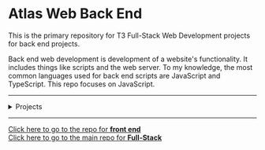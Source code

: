 # Atlas Web Back End

This is the primary repository for T3 Full-Stack Web Development projects
for back end projects.

Back end web development is development of a website's functionality. It
includes things like scripts and the web server. To my knowledge, the most
common languages used for back end scripts are JavaScript and TypeScript. This
repo focuses on JavaScript.

---

<details>
<summary>Projects</summary>

- ## T3:
  - **[ES6 Basics](ES6_basic)**
  - ***[ES6 classes]()***
  - *[ES6 data manipulation]()*
  - *[ES6 Promises]()*

</details>

---

[Click here to go to the repo for **front end**](https://github.com/Zytronium/atlas-web_front_end)  
[Click here to go to the main repo for **Full-Stack**](https://github.com/Zytronium/atlas-web-development)
